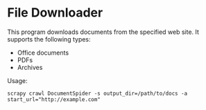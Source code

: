 File Downloader
===============

This program downloads documents from the specified web site.
It supports the following types:
- Office documents
- PDFs
- Archives

Usage:

    scrapy crawl DocumentSpider -s output_dir=/path/to/docs -a start_url="http://example.com"
